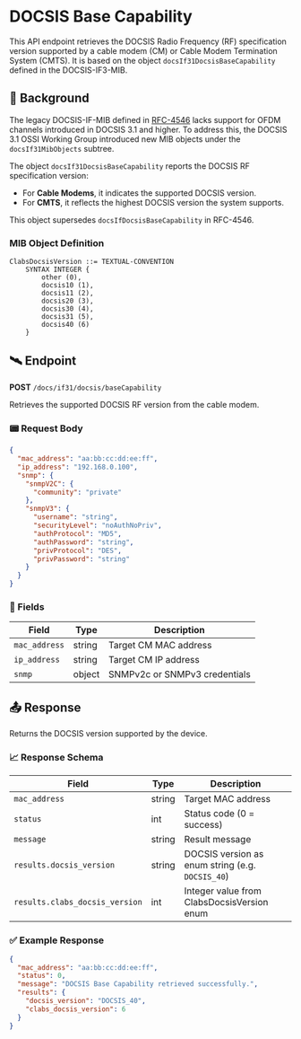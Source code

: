 # DOCSIS Base Capability

This API endpoint retrieves the DOCSIS Radio Frequency (RF) specification version supported by a cable modem (CM) or Cable Modem Termination System (CMTS). It is based on the object `docsIf31DocsisBaseCapability` defined in the DOCSIS-IF3-MIB.

## 📁 Background

The legacy DOCSIS-IF-MIB defined in [RFC-4546](https://tools.ietf.org/html/rfc4546) lacks support for OFDM channels introduced in DOCSIS 3.1 and higher. To address this, the DOCSIS 3.1 OSSI Working Group introduced new MIB objects under the `docsIf31MibObjects` subtree.

The object `docsIf31DocsisBaseCapability` reports the DOCSIS RF specification version:

* For **Cable Modems**, it indicates the supported DOCSIS version.
* For **CMTS**, it reflects the highest DOCSIS version the system supports.

This object supersedes `docsIfDocsisBaseCapability` in RFC-4546.

### MIB Object Definition

```text
ClabsDocsisVersion ::= TEXTUAL-CONVENTION
    SYNTAX INTEGER {
        other (0),
        docsis10 (1),
        docsis11 (2),
        docsis20 (3),
        docsis30 (4),
        docsis31 (5),
        docsis40 (6)
    }
```

## 🛰️ Endpoint

**POST** `/docs/if31/docsis/baseCapability`

Retrieves the supported DOCSIS RF version from the cable modem.

### 📟 Request Body

```json
{
  "mac_address": "aa:bb:cc:dd:ee:ff",
  "ip_address": "192.168.0.100",
  "snmp": {
    "snmpV2C": {
      "community": "private"
    },
    "snmpV3": {
      "username": "string",
      "securityLevel": "noAuthNoPriv",
      "authProtocol": "MD5",
      "authPassword": "string",
      "privProtocol": "DES",
      "privPassword": "string"
    }
  }
}
```

### 🔑 Fields

| Field         | Type   | Description                   |
| ------------- | ------ | ----------------------------- |
| `mac_address` | string | Target CM MAC address         |
| `ip_address`  | string | Target CM IP address          |
| `snmp`        | object | SNMPv2c or SNMPv3 credentials |

## 📤 Response

Returns the DOCSIS version supported by the device.

### 📈 Response Schema

| Field                          | Type   | Description                                      |
| ------------------------------ | ------ | ------------------------------------------------ |
| `mac_address`                  | string | Target MAC address                               |
| `status`                       | int    | Status code (0 = success)                        |
| `message`                      | string | Result message                                   |
| `results.docsis_version`       | string | DOCSIS version as enum string (e.g. `DOCSIS_40`) |
| `results.clabs_docsis_version` | int    | Integer value from ClabsDocsisVersion enum       |

### ✅ Example Response

```json
{
  "mac_address": "aa:bb:cc:dd:ee:ff",
  "status": 0,
  "message": "DOCSIS Base Capability retrieved successfully.",
  "results": {
    "docsis_version": "DOCSIS_40",
    "clabs_docsis_version": 6
  }
}
```

